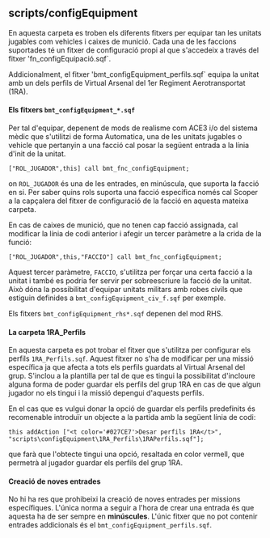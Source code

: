 ## scripts/configEquipment

En aquesta carpeta es troben els diferents fitxers per equipar tan les unitats jugables com vehicles i caixes de munició. Cada una de les faccions suportades té un fitxer de configuració propi al que s'accedeix a través del fitxer 'fn_configEquipació.sqf`.

Addicionalment, el fitxer 'bmt_configEquipment_perfils.sqf` equipa la unitat amb un dels perfils de Virtual Arsenal del 1er Regiment Aerotransportat (1RA).

#### Els fitxers `bmt_configEquipment_*.sqf`

Per tal d'equipar, depenent de mods de realisme com ACE3 i/o del sistema mèdic que s'utilitzi de forma Automatica, una de les unitats jugables o vehicle que pertanyin a una facció cal posar la següent entrada a la línia d'init de la unitat.

`["ROL_JUGADOR",this] call bmt_fnc_configEquipment;`

on `ROL_JUGADOR` és una de les entrades, en minúscula, que suporta la facció en si. Per saber quins rols suporta una facció específica només cal Scoper a la capçalera del fitxer de configuració de la facció
en aquesta mateixa carpeta.

En cas de caixes de munició, que no tenen cap facció assignada, cal modificar la línia de codi anterior i afegir un tercer paràmetre a la crida de la funció:

`["ROL_JUGADOR",this,"FACCIO"] call bmt_fnc_configEquipment;`

Aquest tercer paràmetre, `FACCIO`, s'utilitza per forçar una certa facció a la unitat i també es podria fer servir per sobreescriure la facció de la unitat. Això dóna la possibilitat d'equipar
unitats militars amb robes civils que estiguin definides a `bmt_configEquipment_civ_f.sqf` per exemple.

Els fitxers `bmt_configEquipment_rhs*.sqf` depenen del mod RHS.

#### La carpeta 1RA_Perfils

En aquesta carpeta es pot trobar el fitxer que s'utilitza per configurar els perfils `1RA_Perfils.sqf`. Aquest fitxer no s'ha de modificar per una missió específica ja que afecta a tots els perfils guardats al Virtual Arsenal del grup.
S'inclou a la plantilla per tal de que es tingui la possibilitat d'incloure alguna forma de poder guardar els perfils del grup 1RA en cas de que algun jugador no els tingui i la missió depengui d'aquests perfils.

En el cas que es vulgui donar la opció de guardar els perfils predefinits és recomenable introduïr un objecte a la partida amb la següent línia de codi:

`this addAction ["<t color='#027CE7'>Desar perfils 1RA</t>", "scripts\configEquipment\1RA_Perfils\1RAPerfils.sqf"];`

que farà que l'obtecte tingui una opció, resaltada en color vermell, que permetrà al jugador guardar els perfils del grup 1RA.

#### Creació de noves entrades

No hi ha res que prohibeixi la creació de noves entrades per missions específiques. L'única norma a seguir a l'hora de crear una entrada és que aquesta ha de ser sempre en **minúscules**.
L'únic fitxer que no pot contenir entrades addicionals és el `bmt_configEquipment_perfils.sqf`.